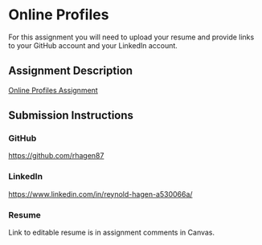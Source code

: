 # Online Profiles
For this assignment you will need to upload your resume and provide links to your GitHub account and your LinkedIn account.

## Assignment Description
[Online Profiles Assignment](https://education.launchcode.org/liftoff/modules/assignments/online-profiles)

## Submission Instructions
 
### GitHub
https://github.com/rhagen87
 
### LinkedIn
https://www.linkedin.com/in/reynold-hagen-a530066a/

### Resume
Link to editable resume is in assignment comments in Canvas.
